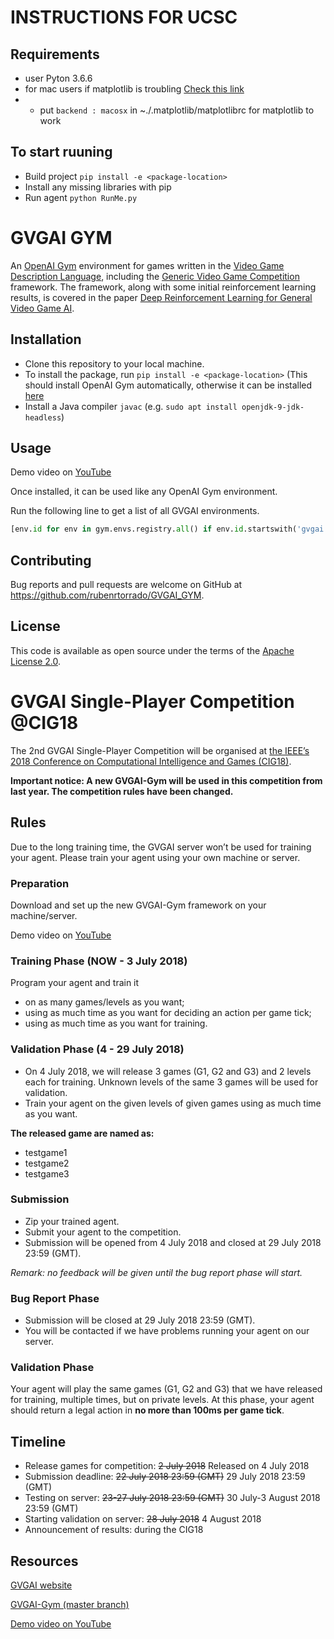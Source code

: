 # INSTRUCTIONS FOR UCSC 

## Requirements
* user Pyton 3.6.6
* for mac users if matplotlib is troubling [Check this link](https://matplotlib.org/faq/osx_framework.html#osxframework-faq)
* * put `backend : macosx` in  ~./.matplotlib/matplotlibrc for matplotlib to work

## To start ruuning 
* Build project `pip install -e <package-location>`
* Install any missing libraries with pip
* Run agent `python RunMe.py`


# GVGAI GYM

An [OpenAI Gym](gym.openai.com) environment for games written in the [Video Game Description Language](http://www.gvgai.net/vgdl.php), including the [Generic Video Game Competition](http://www.gvgai.net/) framework. The framework, along with some initial reinforcement learning results, is covered in the paper [Deep Reinforcement Learning for General Video Game AI](https://arxiv.org/abs/1806.02448).

## Installation

- Clone this repository to your local machine.
- To install the package, run `pip install -e <package-location>`
  (This should install OpenAI Gym automatically, otherwise it can be installed [here](https://github.com/openai/gym)
- Install a Java compiler `javac` (e.g. `sudo apt install openjdk-9-jdk-headless`)

## Usage

Demo video on [YouTube](https://youtu.be/O84KgRt6AJI)

Once installed, it can be used like any OpenAI Gym environment.

Run the following line to get a list of all GVGAI environments.
```Python
[env.id for env in gym.envs.registry.all() if env.id.startswith('gvgai')]
```

## Contributing

Bug reports and pull requests are welcome on GitHub at https://github.com/rubenrtorrado/GVGAI_GYM.

## License

This code is available as open source under the terms of the [Apache License 2.0](https://opensource.org/licenses/Apache-2.0).

# GVGAI Single-Player Competition @CIG18

The 2nd GVGAI Single-Player Competition will be organised at [the IEEE’s 2018 Conference on Computational Intelligence and Games (CIG18)](https://project.dke.maastrichtuniversity.nl/cig2018/?page_id=255).

**Important notice: A new GVGAI-Gym will be used in this competition from last year. The competition rules have been changed.**

## Rules
Due to the long training time, the GVGAI server won’t be used for training your agent. Please train your agent using your own machine or server.

### Preparation

Download and set up the new GVGAI-Gym framework on your machine/server.

Demo video on [YouTube](https://youtu.be/O84KgRt6AJI)

### Training Phase (NOW - 3 July 2018)

Program your agent and train it 
- on as many games/levels as you want;
- using as much time as you want for deciding an action per game tick;
- using as much time as you want for training.

### Validation Phase (4 - 29 July 2018)

- On 4 July 2018, we will release 3 games (G1, G2 and G3) and 2 levels each for training. Unknown levels of the same 3 games will be used for validation. 
- Train your agent on the given levels of given games using as much time as you want.

**The released game are named as:**
- testgame1
- testgame2
- testgame3

### Submission

- Zip your trained agent.
- Submit your agent to the competition. 
- Submission will be opened from 4 July 2018 and closed at 29 July 2018 23:59 (GMT).

*Remark: no feedback will be given until the bug report phase will start.*

### Bug Report Phase 

- Submission will be closed at 29 July 2018 23:59 (GMT).
- You will be contacted if we have problems running your agent on our server.

### Validation Phase

Your agent will play the same games (G1, G2 and G3) that we have released for training, multiple times, but on private levels.
At this phase, your agent should return a legal action in **no more than 100ms per game tick**.

## Timeline

- Release games for competition: ~~2 July 2018~~ Released on 4 July 2018
- Submission deadline: ~~22 July 2018 23:59 (GMT)~~ 29 July 2018 23:59 (GMT)
- Testing on server: ~~23-27 July 2018 23:59 (GMT)~~ 30 July-3 August 2018 23:59 (GMT)
- Starting validation on server: ~~28 July 2018~~ 4 August 2018
- Announcement of results: during the CIG18

## Resources

[GVGAI website](http://www.gvgai.net)

[GVGAI-Gym (master branch)](https://github.com/rubenrtorrado/GVGAI_GYM) 

[Demo video on YouTube](https://youtu.be/O84KgRt6AJI)
